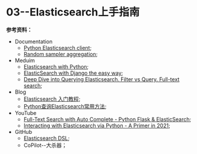 # 03--Elasticsearch上手指南

**参考资料：**

- Documentation
  - [Python Elasticsearch client](https://elasticsearch-py.readthedocs.io/en/v8.6.1/index.html);
  - [Random sampler aggregation](https://www.elastic.co/guide/en/elasticsearch/reference/master/search-aggregations-random-sampler-aggregation.html);
- Meduim
  - [Elasticsearch with Python](https://medium.com/geekculture/elasticsearch-with-python-f42129cbbdc9);
  - [ElasticSearch with Django the easy way](https://medium.com/free-code-camp/elasticsearch-with-django-the-easy-way-909375bc16cb);
  - [Deep Dive into Querying Elasticsearch. Filter vs Query. Full-text search](https://towardsdatascience.com/deep-dive-into-querying-elasticsearch-filter-vs-query-full-text-search-b861b06bd4c0);
- Blog
  - [Elasticsearch 入门教程](https://ruanyifeng.com/blog/2017/08/elasticsearch.html);
  - [Python查询Elasticsearch常用方法](https://www.cnblogs.com/ExMan/p/11323984.html);
- YouTube
  - [Full-Text Search with Auto Complete - Python Flask & ElasticSearch](https://www.youtube.com/watch?v=-KjE1JmFVNY);
  - [Interacting with Elasticsearch via Python - A Primer in 2021](https://www.youtube.com/watch?v=wGDQq1ax7uI);
- GitHub
  - [Elasticsearch DSL](https://github.com/elastic/elasticsearch-dsl-py);
  - CoPilot--大杀器；


